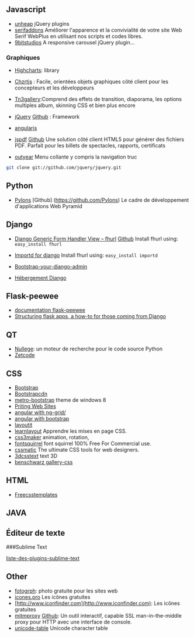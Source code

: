 Javascript
----------

* [unheap](http://www.unheap.com) jQuery plugins
* [serifaddons](http://serifaddons.com/) Améliorer l'apparence et la convivialité de votre site Web Serif WebPlus en utilisant nos scripts et codes libres.
* [9bitstudios](http://9bitstudios.github.io/flexisel/) A responsive carousel jQuery plugin...

### Graphiques
* [Highcharts](http://www.highcharts.com/): library

* [Chzrtjs](http://www.chartjs.org/) : Facile, orientées objets graphiques côté client pour les concepteurs et les développeurs

* [Tn3gallery](http://www.tn3gallery.com/):Comprend des effets de transition, diaporama, les options multiples album, skinning CSS et bien plus encore

* [jQuery](http://jqueryui.com/) [Github](https://github.com/jquery/jquery) : Framework
* [angularjs](http://angularjs.org/#mongolab-js)
* [jspdf](http://jspdf.com/) [Github](https://github.com/MrRio/jsPDF) Une solution côté client HTML5 pour générer des fichiers PDF. Parfait pour les billets de spectacles, rapports, certificats
* [outyear](http://www.outyear.co.uk/smint/) Menu collante y compris la navigation truc

```bash
git clone git://github.com/jquery/jquery.git
```

Python
------

* [Pylons](http://docs.pylonsproject.org/projects/pyramid/en/latest/index.html) [Github] (https://github.com/Pylons) Le cadre de développement d'applications Web Pyramid 


Django
------

* [Django Generic Form Handler View – fhurl](http://pythonhosted.org/fhurl/) [Github](http://github.com/amitu/fhurl/)
    Install fhurl using:  ```easy_install fhurl```

* [Importd for django](http://pythonhosted.org/importd/)
    Install fhurl using:  ```easy_install importd
                            ```
* [Bootstrap-your-django-admin](http://www.codingnot.es/bootstrap-your-django-admin-in-3-minutes)

* [Hébergement Django](http://hosting.djangofoo.com/)
 
Flask-peewee
------------

* [documentation flask-peewee](http://flask-peewee.readthedocs.org/en/latest/)
* [Structuring flask apps, a how-to for those coming from Django](http://charlesleifer.com/blog/structuring-flask-apps-a-how-to-for-those-coming-from-django/)

QT
--

* [Nullege](http://nullege.com/): un moteur de recherche pour le code source Python
* [Zetcode](http://zetcode.com/)

CSS
---

* [Bootstrap](http://twitter.github.com/bootstrap/)
* [Bootstrapcdn](http://www.bootstrapcdn.com/) 
* [metro-bootstrap](http://talkslab.github.com/metro-bootstrap/index.html) theme de windows 8
* [Priting Web Sites](http://drublic.de/blog/printing-the-web/)
* [angular with ng-grid/](http://angular-ui.github.io/ng-grid/)
* [angular with bootstrap](http://angular-ui.github.io/bootstrap/)
* [layoutit](http://www.layoutit.com) 
* [learnlayout](http://fr.learnlayout.com/toc.html) Apprendre les mises en page CSS.
* [css3maker](http://www.css3maker.com/) animation, rotation, 
* [fontsquirrel](http://www.fontsquirrel.com/) font squirrel 100% Free For Commercial use.
* [cssmatic](http://www.cssmatic.com/) The ultimate CSS tools for web designers.
* [3dcsstext](http://www.3dcsstext.com/)  text 3D 
* [benschwarz gallery-css](http://benschwarz.github.io/gallery-css/#item-3) 

HTML
----

* [Freecsstemplates](http://www.freecsstemplates.org/)

JAVA
----


Éditeur de texte
--------
###Sublime Text
 
 [liste-des-plugins-sublime-text](http://sametmax.com/liste-des-plugins-sublime-text-que-jutilise/)

Other
-----
* [fotogrph](http://fotogrph.com): photo gratuite pour les sites web
* [icones.pro](http://icones.pro) Les icônes gratuites
* [http://www.iconfinder.com](http://www.iconfinder.com): Les icônes gratuites
* [mitmproxy](http://mitmproxy.org/) [Github](github.com/cortesi/mitmproxy):  Un outil interactif, capable SSL man-in-the-middle proxy pour HTTP avec une interface de console.
* [unicode-table](http://unicode-table.com) Unicode character table
